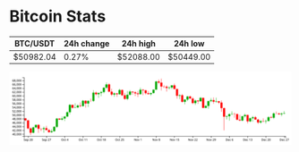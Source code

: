 # Bitcoin Stats

BTC/USDT|24h change|24h high|24h low|
|---|---|---|---|
|$50982.04|0.27%|$52088.00|$50449.00|

<img src="./chart.svg">
